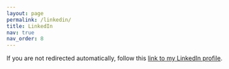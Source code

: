 ```yaml
---
layout: page
permalink: /linkedin/
title: LinkedIn
nav: true
nav_order: 8
---
```


<script>window.location.href = "https://www.linkedin.com/in/suhas-mahesh/";</script>

If you are not redirected automatically, follow this <a href="https://www.linkedin.com/in/suhas-mahesh/
">link to my LinkedIn profile</a>.